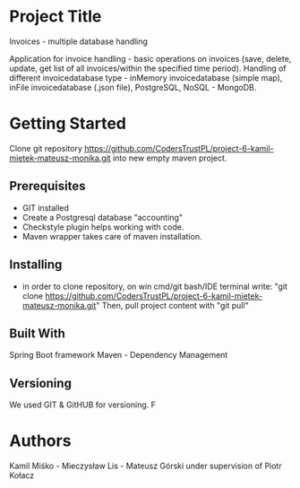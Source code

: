 
# Project Title
Invoices - multiple database handling

Application for invoice handling - basic operations on invoices (save, delete, update, get list of all invoices/within the specified time period).
Handling of different invoicedatabase type - inMemory invoicedatabase (simple map), inFile invoicedatabase (.json file), PostgreSQL, NoSQL - MongoDB.

# Getting Started
Clone git repository https://github.com/CodersTrustPL/project-6-kamil-mietek-mateusz-monika.git into new empty maven project.

## Prerequisites
- GIT installed
- Create a Postgresql database "accounting"
- Checkstyle plugin helps working with code.
- Maven wrapper takes care of maven installation.

## Installing
- in order to clone repository, on win cmd/git bash/IDE terminal write:
"git clone https://github.com/CodersTrustPL/project-6-kamil-mietek-mateusz-monika.git"
Then, pull project content with "git pull"

## Built With
Spring Boot framework
Maven - Dependency Management

## Versioning
We used GIT & GitHUB for versioning. F

# Authors
Kamil Miśko - Mieczysław Lis - Mateusz Górski
under supervision of Piotr Kołacz

